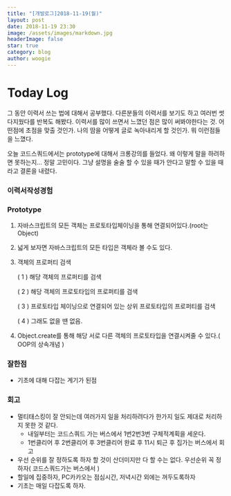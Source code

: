 ```yaml
---
title: "[개발로그]2018-11-19(월)"
layout: post
date: 2018-11-19 23:30
image: /assets/images/markdown.jpg
headerImage: false
star: true
category: blog
author: woogie
---
```




# Today Log

그 동안 이력서 쓰는 법에 대해서 공부했다. 다른분들의 이력서를 보기도 하고 여러번 썻다지웠다를 반복도 해봤다. 이력서를 많이 쓰면서 느꼈던 점은 많이 써봐야한다는 것. 어떤점에 초점을 맞출 것인가. 나의 땀을 어떻게 글로 녹아내리게 할 것인가. 뭐 이런점들을 느꼈다. 

오늘 코드스쿼드에서는 prototype에 대해서 크롱강의를 들었다. 왜 이렇게 말을 하려하면 못하는지... 정말 고민이다. 그냥 설명을 술술 할 수 있을 때가 안다고 말할 수 있을 때라고 결론을 내렸다. 

### 이력서작성경험



### Prototype

1. 자바스크립트의 모든 객체는 프로토타입체이닝을 통해 연결되어있다.(root는 Object)

2. 넓게 보자면 자바스크립트의 모든 타입은 객체라 볼 수도 있다.

3. 객체의 프로퍼티 검색

   ( 1 ) 해당 객체의 프로퍼티를 검색

   ( 2 ) 해당 객체의 프로토타입의 프로퍼티를 검색

   ( 3 ) 프로토타입 체이닝으로 연결되어 있는 상위 프로토타입의 프로퍼티를 검색

   ( 4 ) 그래도 없을 땐 없음.

4. Object.create를 통해 해당 서로 다른 객체의 프로토타입을 연결시켜줄 수 있다.( OOP의 상속개념 )

### 잘한점

* 기초에 대해 다잡는 계기가 된점

### 회고

* 멀티태스킹이 잘 안되는데 여러가지 일을 처리하려다가 한가지 일도 제대로 처리하지 못한 것 같다.
  * 내일부터는 코드스쿼드 가는 버스에서 1번2번3번 구체적계획을 세운다.
  * 1번클리어 후 2번클리어 후 3번클리어 완료 후 11시 퇴근 후 집가는 버스에서 회고
* 우선 순위를 잘 정하도록 하자 할 것이 산더미지만 다 할 수는 없다. 우선순위 꼭 정하자( 코드스쿼드가는 버스에서 )
* 할일에 집중하자, PC카카오는 점심시간, 저녁시간 외에는 꺼두도록하자
* 기초는 매일 다잡도록 하자.